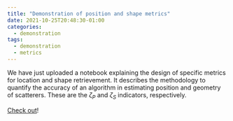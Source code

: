 ```yaml
---
title: "Demonstration of position and shape metrics"
date: 2021-10-25T20:48:30-01:00
categories:
  - demonstration
tags:
  - demonstration
  - metrics
---
```


We have just uploaded a notebook explaining the design of specific metrics for location and shape retrievement. It describes the methodology to quantify the accuracy of an algorithm in estimating position and geometry of scatterers. These are the $\zeta_{P}$ and $\zeta_{S}$ indicators, respectively.

[Check out](https://github.com/andre-batista/eispy2d/blob/main/demo/position_and_shape_metrics.ipynb)!